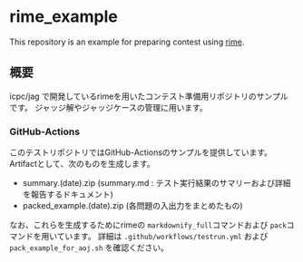 # rime_example
This repository is an example for preparing contest using [rime](https://github.com/icpc-jag/rime).

## 概要

icpc/jag で開発しているrimeを用いたコンテスト準備用リポジトリのサンプルです。
ジャッジ解やジャッジケースの管理に用います。

### GitHub-Actions

このテストリポジトリではGitHub-Actionsのサンプルを提供しています。
Artifactとして、次のものを生成します。
- summary.(date).zip (summary.md : テスト実行結果のサマリーおよび詳細を報告するドキュメント)
- packed_example.(date).zip (各問題の入出力をまとめたもの)

なお、これらを生成するためにrimeの `markdownify_full`コマンドおよび `pack`コマンドを用いています。
詳細は `.github/workflows/testrun.yml` および `pack_example_for_aoj.sh` を確認ください。

